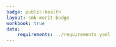 ```yaml
---
badge: public-health
layout: smb-merit-badge
workbook: true
data:
    requirements: ../requirements.yaml
---
```

